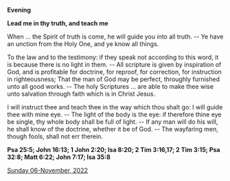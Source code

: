 **Evening**

**Lead me in thy truth, and teach me**
 
When ... the Spirit of truth is come, he will guide you into all truth. -- Ye have an unction from the Holy One, and ye know all things.
 
To the law and to the testimony: if they speak not according to this word, it is because there is no light in them. -- All scripture is given by inspiration of God, and is profitable for doctrine, for reproof, for correction, for instruction in righteousness; That the man of God may be perfect, throughly furnished unto all good works. -- The holy Scriptures ... are able to make thee wise unto salvation through faith which is in Christ Jesus.
 
I will instruct thee and teach thee in the way which thou shalt go: I will guide thee with mine eye. -- The light of the body is the eye: if therefore thine eye be single, thy whole body shall be full of light. -- If any man will do his will, he shall know of the doctrine, whether it be of God. -- The wayfaring men, though fools, shall not err therein.  

**Psa 25:5; John 16:13; 1 John 2:20; Isa 8:20; 2 Tim 3:16,17; 2 Tim 3:15; Psa 32:8; Matt 6:22; John 7:17; Isa 35:8**

[Sunday 06-November, 2022](https://t.me/daily_light)
